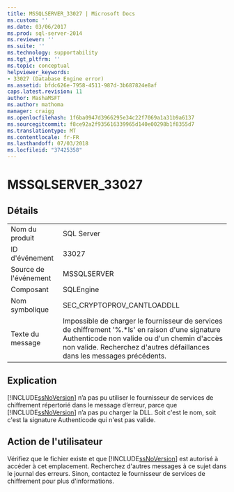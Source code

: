 ```yaml
---
title: MSSQLSERVER_33027 | Microsoft Docs
ms.custom: ''
ms.date: 03/06/2017
ms.prod: sql-server-2014
ms.reviewer: ''
ms.suite: ''
ms.technology: supportability
ms.tgt_pltfrm: ''
ms.topic: conceptual
helpviewer_keywords:
- 33027 (Database Engine error)
ms.assetid: bfdc626e-7958-4511-987d-3b687824e8af
caps.latest.revision: 11
author: MashaMSFT
ms.author: mathoma
manager: craigg
ms.openlocfilehash: 1f6ba0947d3966295e34c22f7069a1a31b9a6137
ms.sourcegitcommit: f8ce92a2f935616339965d140e00298b1f8355d7
ms.translationtype: MT
ms.contentlocale: fr-FR
ms.lasthandoff: 07/03/2018
ms.locfileid: "37425358"
---
```

# <a name="mssqlserver33027"></a>MSSQLSERVER_33027
    
## <a name="details"></a>Détails  
  
|||  
|-|-|  
|Nom du produit|SQL Server|  
|ID d'événement|33027|  
|Source de l'événement|MSSQLSERVER|  
|Composant|SQLEngine|  
|Nom symbolique|SEC_CRYPTOPROV_CANTLOADDLL|  
|Texte du message|Impossible de charger le fournisseur de services de chiffrement '%.*ls' en raison d'une signature Authenticode non valide ou d'un chemin d'accès non valide. Recherchez d'autres défaillances dans les messages précédents.|  
  
## <a name="explanation"></a>Explication  
 [!INCLUDE[ssNoVersion](../../includes/ssnoversion-md.md)] n’a pas pu utiliser le fournisseur de services de chiffrement répertorié dans le message d’erreur, parce que [!INCLUDE[ssNoVersion](../../includes/ssnoversion-md.md)] n’a pas pu charger la DLL. Soit c'est le nom, soit c'est la signature Authenticode qui n'est pas valide.  
  
## <a name="user-action"></a>Action de l'utilisateur  
 Vérifiez que le fichier existe et que [!INCLUDE[ssNoVersion](../../includes/ssnoversion-md.md)] est autorisé à accéder à cet emplacement. Recherchez d'autres messages à ce sujet dans le journal des erreurs. Sinon, contactez le fournisseur de services de chiffrement pour plus d'informations.  
  
  

